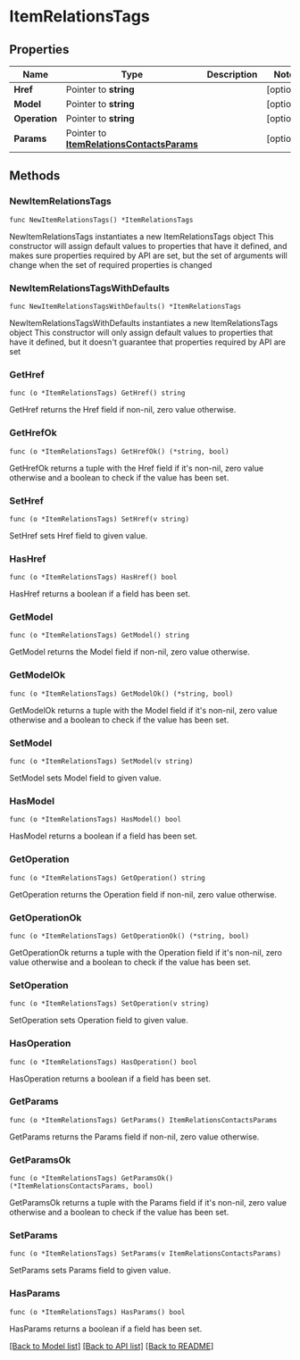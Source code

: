 # ItemRelationsTags

## Properties

Name | Type | Description | Notes
------------ | ------------- | ------------- | -------------
**Href** | Pointer to **string** |  | [optional] 
**Model** | Pointer to **string** |  | [optional] 
**Operation** | Pointer to **string** |  | [optional] 
**Params** | Pointer to [**ItemRelationsContactsParams**](ItemRelationsContactsParams.md) |  | [optional] 

## Methods

### NewItemRelationsTags

`func NewItemRelationsTags() *ItemRelationsTags`

NewItemRelationsTags instantiates a new ItemRelationsTags object
This constructor will assign default values to properties that have it defined,
and makes sure properties required by API are set, but the set of arguments
will change when the set of required properties is changed

### NewItemRelationsTagsWithDefaults

`func NewItemRelationsTagsWithDefaults() *ItemRelationsTags`

NewItemRelationsTagsWithDefaults instantiates a new ItemRelationsTags object
This constructor will only assign default values to properties that have it defined,
but it doesn't guarantee that properties required by API are set

### GetHref

`func (o *ItemRelationsTags) GetHref() string`

GetHref returns the Href field if non-nil, zero value otherwise.

### GetHrefOk

`func (o *ItemRelationsTags) GetHrefOk() (*string, bool)`

GetHrefOk returns a tuple with the Href field if it's non-nil, zero value otherwise
and a boolean to check if the value has been set.

### SetHref

`func (o *ItemRelationsTags) SetHref(v string)`

SetHref sets Href field to given value.

### HasHref

`func (o *ItemRelationsTags) HasHref() bool`

HasHref returns a boolean if a field has been set.

### GetModel

`func (o *ItemRelationsTags) GetModel() string`

GetModel returns the Model field if non-nil, zero value otherwise.

### GetModelOk

`func (o *ItemRelationsTags) GetModelOk() (*string, bool)`

GetModelOk returns a tuple with the Model field if it's non-nil, zero value otherwise
and a boolean to check if the value has been set.

### SetModel

`func (o *ItemRelationsTags) SetModel(v string)`

SetModel sets Model field to given value.

### HasModel

`func (o *ItemRelationsTags) HasModel() bool`

HasModel returns a boolean if a field has been set.

### GetOperation

`func (o *ItemRelationsTags) GetOperation() string`

GetOperation returns the Operation field if non-nil, zero value otherwise.

### GetOperationOk

`func (o *ItemRelationsTags) GetOperationOk() (*string, bool)`

GetOperationOk returns a tuple with the Operation field if it's non-nil, zero value otherwise
and a boolean to check if the value has been set.

### SetOperation

`func (o *ItemRelationsTags) SetOperation(v string)`

SetOperation sets Operation field to given value.

### HasOperation

`func (o *ItemRelationsTags) HasOperation() bool`

HasOperation returns a boolean if a field has been set.

### GetParams

`func (o *ItemRelationsTags) GetParams() ItemRelationsContactsParams`

GetParams returns the Params field if non-nil, zero value otherwise.

### GetParamsOk

`func (o *ItemRelationsTags) GetParamsOk() (*ItemRelationsContactsParams, bool)`

GetParamsOk returns a tuple with the Params field if it's non-nil, zero value otherwise
and a boolean to check if the value has been set.

### SetParams

`func (o *ItemRelationsTags) SetParams(v ItemRelationsContactsParams)`

SetParams sets Params field to given value.

### HasParams

`func (o *ItemRelationsTags) HasParams() bool`

HasParams returns a boolean if a field has been set.


[[Back to Model list]](../README.md#documentation-for-models) [[Back to API list]](../README.md#documentation-for-api-endpoints) [[Back to README]](../README.md)


